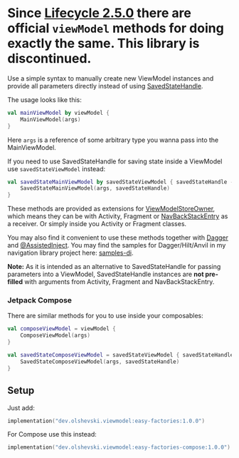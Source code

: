# **Since [Lifecycle 2.5.0](https://developer.android.com/jetpack/androidx/releases/lifecycle#2.5.0) there are official `viewModel` methods for doing exactly the same. This library is discontinued.**

Use a simple syntax to manually create new ViewModel instances and provide all parameters directly instead of using [SavedStateHandle](https://developer.android.com/reference/androidx/lifecycle/SavedStateHandle).

The usage looks like this:

```kotlin
val mainViewModel by viewModel {
    MainViewModel(args)
}
```
Here `args` is a reference of some arbitrary type you wanna pass into the MainViewModel.

If you need to use SavedStateHandle for saving state inside a ViewModel use `savedStateViewModel` instead:

```kotlin
val savedStateMainViewModel by savedStateViewModel { savedStateHandle ->
    SavedStateMainViewModel(args, savedStateHandle)
}
```

These methods are provided as extensions for [ViewModelStoreOwner](https://developer.android.com/reference/androidx/lifecycle/ViewModelStoreOwner), which means they can be with Activity, Fragment or [NavBackStackEntry](https://developer.android.com/reference/androidx/navigation/NavBackStackEntry) as a receiver. Or simply inside you Activity or Fragment classes.

You may also find it convenient to use these methods together with [Dagger](https://dagger.dev/) and [@AssistedInject](https://dagger.dev/dev-guide/assisted-injection.html). You may find the samples for Dagger/Hilt/Anvil in my navigation library project here: [samples-di](https://github.com/olshevski/compose-navigation-reimagined/tree/main/samples-di).

**Note:** As it is intended as an alternative to SavedStateHandle for passing parameters into a ViewModel, SavedStateHandle instances are **not pre-filled** with arguments from Activity, Fragment and NavBackStackEntry.

### Jetpack Compose

There are similar methods for you to use inside your composables:

```kotlin
val composeViewModel = viewModel {
    ComposeViewModel(args)
}

val savedStateComposeViewModel = savedStateViewModel { savedStateHandle ->
    SavedStateComposeViewModel(args, savedStateHandle)
}
```

## Setup

Just add:

```kotlin
implementation("dev.olshevski.viewmodel:easy-factories:1.0.0")
```

For Compose use this instead:

```kotlin
implementation("dev.olshevski.viewmodel:easy-factories-compose:1.0.0")
```
